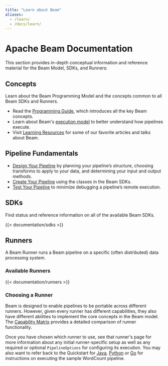 ```yaml
---
title: "Learn about Beam"
aliases:
  - /learn/
  - /docs/learn/
---
```


<!--
Licensed under the Apache License, Version 2.0 (the "License");
you may not use this file except in compliance with the License.
You may obtain a copy of the License at

http://www.apache.org/licenses/LICENSE-2.0

Unless required by applicable law or agreed to in writing, software
distributed under the License is distributed on an "AS IS" BASIS,
WITHOUT WARRANTIES OR CONDITIONS OF ANY KIND, either express or implied.
See the License for the specific language governing permissions and
limitations under the License.
-->

# Apache Beam Documentation

This section provides in-depth conceptual information and reference material for the Beam Model, SDKs, and Runners:

## Concepts

Learn about the Beam Programming Model and the concepts common to all Beam SDKs and Runners.

- Read the [Programming Guide](/documentation/programming-guide/), which introduces all the key Beam concepts.
- Learn about Beam's [execution model](/documentation/runtime/model) to better understand how pipelines execute.
- Visit [Learning Resources](/documentation/resources/learning-resources) for some of our favorite articles and talks about Beam.

## Pipeline Fundamentals

- [Design Your Pipeline](/documentation/pipelines/design-your-pipeline/) by planning your pipeline’s structure, choosing transforms to apply to your data, and determining your input and output methods.
- [Create Your Pipeline](/documentation/pipelines/create-your-pipeline/) using the classes in the Beam SDKs.
- [Test Your Pipeline](/documentation/pipelines/test-your-pipeline/) to minimize debugging a pipeline’s remote execution.

## SDKs

Find status and reference information on all of the available Beam SDKs.

{{< documentation/sdks >}}

## Runners

A Beam Runner runs a Beam pipeline on a specific (often distributed) data processing system.

### Available Runners

{{< documentation/runners >}}

### Choosing a Runner

Beam is designed to enable pipelines to be portable across different runners. However, given every runner has different capabilities, they also have different abilities to implement the core concepts in the Beam model. The [Capability Matrix](/documentation/runners/capability-matrix/) provides a detailed comparison of runner functionality.

Once you have chosen which runner to use, see that runner's page for more information about any initial runner-specific setup as well as any required or optional `PipelineOptions` for configuring its execution. You may also want to refer back to the Quickstart for [Java](/get-started/quickstart-java), [Python](/get-started/quickstart-py) or [Go](/get-started/quickstart-go) for instructions on executing the sample WordCount pipeline.
